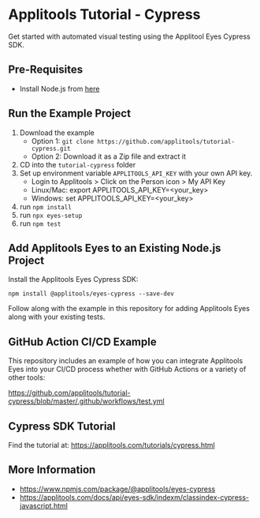 # Applitools Tutorial - Cypress

Get started with automated visual testing using the Applitool Eyes Cypress SDK.

## Pre-Requisites
* Install Node.js from [here](https://nodejs.org/en/)

## Run the Example Project
1. Download the example
    * Option 1: `git clone https://github.com/applitools/tutorial-cypress.git`
    * Option 2: Download it as a Zip file and extract it
2. CD into the `tutorial-cypress` folder
3. Set up environment variable `APPLITOOLS_API_KEY` with your own API key.
    * Login to Applitools > Click on the Person icon > My API Key
    * Linux/Mac: export APPLITOOLS_API_KEY=<your_key>
    * Windows: set APPLITOOLS_API_KEY=<your_key>
4. run `npm install`
5. run `npx eyes-setup`
6. run `npm test`

## Add Applitools Eyes to an Existing Node.js Project

Install the Applitools Eyes Cypress SDK:

```
npm install @applitools/eyes-cypress --save-dev
```

Follow along with the example in this repository for adding Applitools Eyes along with your existing tests.

## GitHub Action CI/CD Example

This repository includes an example of how you can integrate Applitools Eyes into your CI/CD process whether with GitHub Actions or a variety of other tools:

https://github.com/applitools/tutorial-cypress/blob/master/.github/workflows/test.yml

## Cypress SDK Tutorial

Find the tutorial at: https://applitools.com/tutorials/cypress.html

## More Information
* https://www.npmjs.com/package/@applitools/eyes-cypress
* https://applitools.com/docs/api/eyes-sdk/indexm/classindex-cypress-javascript.html
